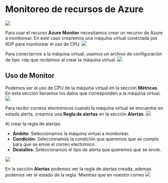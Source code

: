 # Monitoreo de recursos de Azure 
![](https://akncus.blob.core.windows.net/git/8/K_048.jpg)

Para usar el recurso **Azure Monitor** necesitamos crear un recurso de Azure a monitorear. En este caso crearemos una máquina virtual conectada por RDP para monitorear el uso de CPU.
![](https://akncus.blob.core.windows.net/git/8/K_047.jpg)

Para conectarnos a la máquina virtual, usamos un archivo de configuración de tipo .rdp que recibimos al crear la máquina virtual. 
![](https://akncus.blob.core.windows.net/git/8/K_050.jpg)

## Uso de **Monitor**
Podemos ver el uso de CPU de la máquina virtual en la sección **Métricas**. En esta sección llenamos los datos que corresponden a la máquina virtual.
![](https://akncus.blob.core.windows.net/git/8/K_051.jpg)

Para recibir correos electrónicos cuando la máquina virtual se encuentre en estado alerta, creamos una **Regla de alertas** en la sección **Alertas**.
![](https://akncus.blob.core.windows.net/git/8/K_055.jpg)

Al crear la regla de alertas:

- **Ámbito**: Seleccionamos la máquina virtual a monitorear.
- **Condición**: Seleccionamos la condición que queremos que se cumpla para que se envíe el correo electrónico.
- **Deatalles**: Seleccionamos el tipo de alerta que queremos que se envíe.

![](https://akncus.blob.core.windows.net/git/8/K_057.jpg)

En la sección **Alertas** podemos ver la regla de alertas creada, ademas podemos ver el estado de la regla. Mientras que en nuestro correo 
![](https://akncus.blob.core.windows.net/git/8/K_064.jpg)
